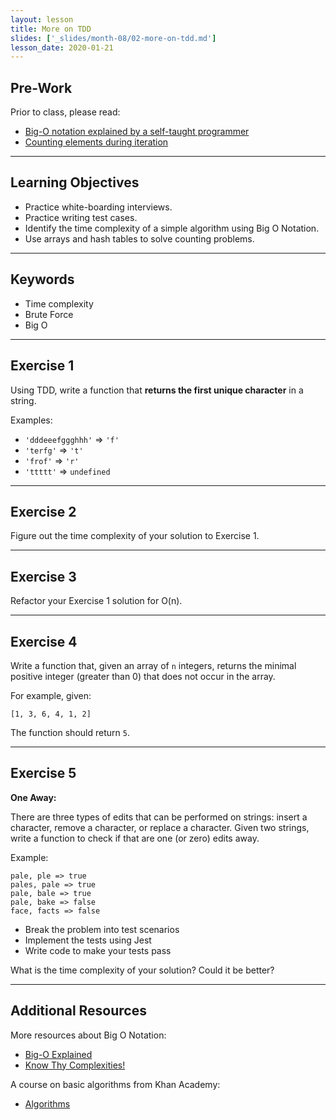```yaml
---
layout: lesson
title: More on TDD
slides: ['_slides/month-08/02-more-on-tdd.md']
lesson_date: 2020-01-21
---
```


## Pre-Work

Prior to class, please read:

- [Big-O notation explained by a self-taught programmer](https://justin.abrah.ms/computer-science/big-o-notation-explained.html)
- [Counting elements during iteration](https://codility.com/media/train/2-CountingElements.pdf)

---

## Learning Objectives

- Practice white-boarding interviews.
- Practice writing test cases.
- Identify the time complexity of a simple algorithm using Big O Notation.
- Use arrays and hash tables to solve counting problems.

---

## Keywords

- Time complexity
- Brute Force
- Big O

---

## Exercise 1

Using TDD, write a function that **returns the first unique character** in a string.

Examples:

- `'dddeeefggghhh'` => `'f'`
- `'terfg'` => `'t'`
- `'frof'` => `'r'`
- `'ttttt'` => `undefined`

---

## Exercise 2

Figure out the time complexity of your solution to Exercise 1.

---

## Exercise 3

Refactor your Exercise 1 solution for O(n).

---

## Exercise 4

Write a function that, given an array of `n` integers, returns the minimal positive integer (greater than 0) that does not occur in the array.

For example, given:

```
[1, 3, 6, 4, 1, 2]
```

The function should return `5`.

---

## Exercise 5

**One Away:**

There are three types of edits that can be performed on strings: insert a character, remove a character, or replace a character. Given two strings, write a function to check if that are one (or zero) edits away.

Example:

```
pale, ple => true
pales, pale => true
pale, bale => true
pale, bake => false
face, facts => false
```

- Break the problem into test scenarios
- Implement the tests using Jest
- Write code to make your tests pass

What is the time complexity of your solution? Could it be better?

---

## Additional Resources

More resources about Big O Notation:

- [Big-O Explained](https://dev.to/imjacobclark/big-o-explained)
- [Know Thy Complexities!](http://bigocheatsheet.com/)

A course on basic algorithms from Khan Academy:

- [Algorithms](https://www.khanacademy.org/computing/computer-science/algorithms)
